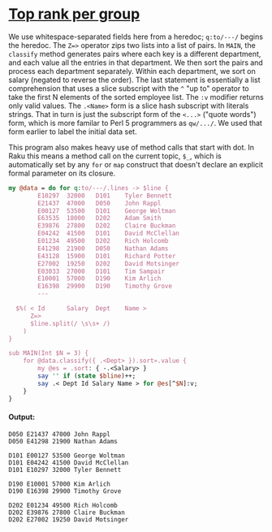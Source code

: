 [1]: https://rosettacode.org/wiki/Top_rank_per_group

# [Top rank per group][1]


We use whitespace-separated fields here from a heredoc; `q:to/---/` begins the heredoc. The `Z=>` operator zips two lists into a list of pairs.
In `MAIN`, the `classify` method generates pairs where each key is a different department, and each value all the entries in that department. We then sort the pairs and process each department separately.  Within each department, we sort on salary (negated to reverse the order).  The last statement is essentially a list comprehension that uses a slice subscript with the `^` "up to" operator to take the first N elements of the sorted employee list. The `:v` modifier returns only valid values. The `.<Name>` form is a slice hash subscript with literals strings.  That in turn is just the subscript form of the `<...>` ("quote words") form, which is more familar to Perl 5 programmers as
`qw/.../`.  We used that form earlier to label the initial data set.



This program also makes heavy use of method calls that start with dot.  In Raku this means a method call on the current topic, `$_`, which is automatically set by any `for` or `map` construct that doesn't declare an explicit formal parameter on its closure.

```perl
my @data = do for q:to/---/.lines -> $line {
        E10297  32000   D101    Tyler Bennett
        E21437  47000   D050    John Rappl
        E00127  53500   D101    George Woltman
        E63535  18000   D202    Adam Smith
        E39876  27800   D202    Claire Buckman
        E04242  41500   D101    David McClellan
        E01234  49500   D202    Rich Holcomb
        E41298  21900   D050    Nathan Adams
        E43128  15900   D101    Richard Potter
        E27002  19250   D202    David Motsinger
        E03033  27000   D101    Tim Sampair
        E10001  57000   D190    Kim Arlich
        E16398  29900   D190    Timothy Grove
        ---

  $%( < Id      Salary  Dept    Name >
      Z=>
      $line.split(/ \s\s+ /)
    )
}

sub MAIN(Int $N = 3) {
    for @data.classify({ .<Dept> }).sort».value {
        my @es = .sort: { -.<Salary> }
        say '' if (state $bline)++;
        say .< Dept Id Salary Name > for @es[^$N]:v;
    }
}
```

#### Output:
```
D050 E21437 47000 John Rappl
D050 E41298 21900 Nathan Adams

D101 E00127 53500 George Woltman
D101 E04242 41500 David McClellan
D101 E10297 32000 Tyler Bennett

D190 E10001 57000 Kim Arlich
D190 E16398 29900 Timothy Grove

D202 E01234 49500 Rich Holcomb
D202 E39876 27800 Claire Buckman
D202 E27002 19250 David Motsinger
```
